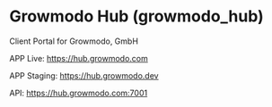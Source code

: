 # Growmodo Hub (growmodo_hub)

Client Portal for Growmodo, GmbH

APP Live:
https://hub.growmodo.com

APP Staging:
https://hub.growmodo.dev

API:
https://hub.growmodo.com:7001

